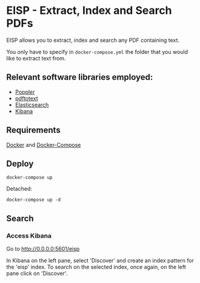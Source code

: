 # EISP - Extract, Index and Search PDFs

EISP allows you to extract, index and search any PDF containing text.

You only have to specify in `docker-compose.yml` the folder that you would like to extract text from.

## Relevant software libraries employed:
- [Poppler](https://poppler.freedesktop.org/) 
- [pdftotext](https://pypi.org/project/pdftotext/)
- [Elasticsearch](https://www.elastic.co/elasticsearch/)
- [Kibana](https://www.elastic.co/kibana/)

## Requirements

[Docker](https://docs.docker.com/engine/install/) and [Docker-Compose](https://docs.docker.com/compose/install/)

## Deploy

`docker-compose up`

Detached:

`docker-compose up -d`

## Search 

### Access Kibana
Go to http://0.0.0.0:5601/eisp

In Kibana on the left pane, select 'Discover' and create an index pattern for the 'eisp' index.
To search on the selected index, once again, on the left pane click on 'Discover'.



